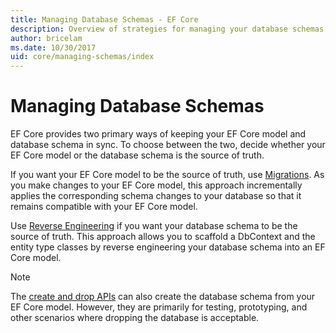 ```yaml
---
title: Managing Database Schemas - EF Core
description: Overview of strategies for managing your database schemas with Linq Entity Framework
author: bricelam
ms.date: 10/30/2017
uid: core/managing-schemas/index
---
```

# Managing Database Schemas

EF Core provides two primary ways of keeping your EF Core model and database schema in sync. To choose between the two,
decide whether your EF Core model or the database schema is the source of truth.

If you want your EF Core model to be the source of truth, use [Migrations][1]. As you make changes to your EF Core
model, this approach incrementally applies the corresponding schema changes to your database so that it remains
compatible with your EF Core model.

Use [Reverse Engineering][2] if you want your database schema to be the source of truth. This approach allows you to
scaffold a DbContext and the entity type classes by reverse engineering your database schema into an EF Core model.

> [!NOTE]
> The [create and drop APIs][3] can also create the database schema from your EF Core model. However, they are primarily
> for testing, prototyping, and other scenarios where dropping the database is acceptable.

  [1]: xref:core/managing-schemas/migrations/index
  [2]: xref:core/managing-schemas/scaffolding
  [3]: xref:core/managing-schemas/ensure-created
